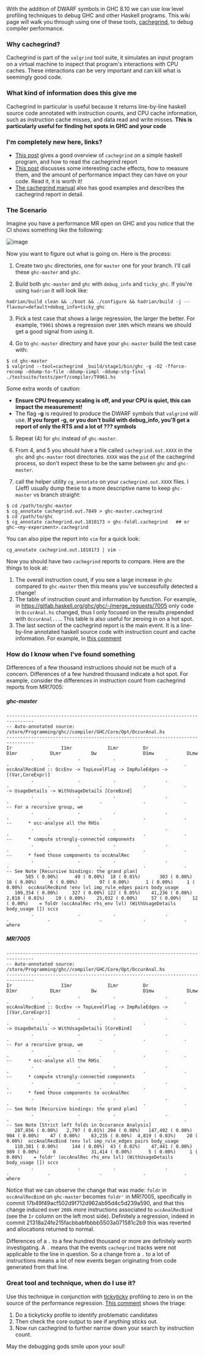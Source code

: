 With the addition of DWARF symbols in GHC 8.10 we can use low level profiling techniques to debug GHC and other Haskell programs. This wiki page will walk you through using one of these tools, [cachegrind](https://valgrind.org/docs/manual/cg-manual.html), to debug compiler performance.

### Why cachegrind?
Cachegrind is part of the `valgrind` tool suite, it simulates an input program on a virtual machine to inspect that program's interactions with CPU caches. These interactions can be very important and can kill what is seemingly good code.

### What kind of information does this give me
Cachegrind in particular is useful because it returns line-by-line haskell source code annotated with instruction counts, and CPU cache information, such as instruction cache misses, and data read and write misses. **This is particularly useful for finding hot spots in GHC and your code**

### I'm completely new here, links?
- [This post](https://www.tweag.io/blog/2021-11-04-haskell-profiling-cachegrind/) gives a good overview of `cachegrind` on a simple haskell program, and how to read the cachegrind report
- [This post](http://igoro.com/archive/gallery-of-processor-cache-effects/) discusses some interesting cache effects, how to measure them, and the amount of performance impact they can have on your code. Read it, it is worth it!
- [The cachegrind manual](https://valgrind.org/docs/manual/cg-manual.html) also has good examples and describes the cachegrind report in detail.

### The Scenario
Imagine you have a performance MR open on GHC and you notice that the CI shows something like the following:

![image](uploads/a2e513382d449fff6db12c198fa3ab86/image.png)

Now you want to figure out what is going on. Here is the process:
1. Create two `ghc` directories, one for `master` one for your branch. I'll call these `ghc-master` and `ghc`.

2. Build both `ghc-master` and `ghc` with `debug_info` and `ticky_ghc`. If you're using `hadrian` it will look like:
```
hadrian/build clean && ./boot && ./configure && hadrian/build -j --flavour=default+debug_info+ticky_ghc
```

3. Pick a test case that shows a large regression, the larger the better. For example, `T9961` shows a regression over `100%` which means we should get a good signal from using it.

4. Go to `ghc-master` directory and have your `ghc-master` build the test case with:
```
$ cd ghc-master
$ valgrind --tool=cachegrind _build/stage1/bin/ghc -g -O2 -fforce-recomp -ddump-to-file -ddump-simpl -ddump-stg-final ./testsuite/tests/perf/compiler/T9961.hs
```
Some extra words of caution:
- **Ensure CPU frequency scaling is off, and your CPU is quiet, this can impact the measurement!**
- The flag **-g** is required to produce the DWARF symbols that `valgrind` will use. **If you forget -g, or you don't build with debug_info, you'll get a report of only the RTS and a lot of ??? symbols**

5. Repeat (4) for `ghc` instead of `ghc-master`. 

6. From 4, and 5 you should have a file called `cachegrind.out.XXXX` in the `ghc` and `ghc-master` root directories. `XXXX` was the `pid` of the cachegrind process, so don't expect these to be the same between `ghc` and `ghc-master`.

7. call the helper utility `cg_annotate` on your `cachegrind.out.XXXX` files. I (Jeff) usually dump these to a more descriptive name to keep `ghc-master` vs branch straight:
```
$ cd /path/to/ghc-master
$ cg_annotate cachegrind.out.7849 > ghc-master.cachegrind
$ cd /path/to/ghc
$ cg_annotate cachegrind.out.1810173 > ghc-foldl.cachegrind   ## or ghc-<my-experiment>.cachegrind
```
You can also pipe the report into `vim` for a quick look:
```
cg_annotate cachegrind.out.1810173 | vim -
```

Now you should have two `cachegrind` reports to compare. Here are the things to look at:
1. The overall instruction count, if you see a large increase in `ghc` compared to `ghc-master` then this means you've successfully detected a change!
2. The table of instruction count and information by function. For example, in https://gitlab.haskell.org/ghc/ghc/-/merge_requests/7005 only code in `OccurAnal.hs` changed, thus I only focused on the results prepended with `OccurAnal...`. This table is also useful for zeroing in on a hot spot.
3. The last section of the cachegrind report is the main event. It is a line-by-line annotated haskell source code with instruction count and cache information. For example, in [this comment](https://gitlab.haskell.org/ghc/ghc/-/merge_requests/7005#note_393748)

### How do I know when I've found something

Differences of a few thousand instructions should not be much of a concern. Differences of a few hundred thousand indicate a hot spot. For example, consider the differences in instruction count from cachegrind reports from MR!7005:

##### ghc-master
```
--------------------------------------------------------------------------------
-- Auto-annotated source: /store/Programming/ghc//compiler/GHC/Core/Opt/OccurAnal.hs
--------------------------------------------------------------------------------
Ir                  I1mr             ILmr         Dr                 D1mr            DLmr           Dw                 D1mw            DLmw           
         .                .            .                  .               .              .                  .               .              .           occAnalRecBind :: OccEnv -> TopLevelFlag -> ImpRuleEdges -> [(Var,CoreExpr)]
         .                .            .                  .               .              .                  .               .              .                          -> UsageDetails -> WithUsageDetails [CoreBind]
         .                .            .                  .               .              .                  .               .              .           -- For a recursive group, we
         .                .            .                  .               .              .                  .               .              .           --      * occ-analyse all the RHSs
         .                .            .                  .               .              .                  .               .              .           --      * compute strongly-connected components
         .                .            .                  .               .              .                  .               .              .           --      * feed those components to occAnalRec
         .                .            .                  .               .              .                  .               .              .           -- See Note [Recursive bindings: the grand plan]
       585 ( 0.00%)      49 ( 0.00%)  18 ( 0.01%)       303 ( 0.00%)     16 ( 0.00%)     6 ( 0.00%)        97 ( 0.00%)      1 ( 0.00%)     1 ( 0.00%)  occAnalRecBind !env lvl imp_rule_edges pairs body_usage
   109,354 ( 0.00%)     327 ( 0.00%) 122 ( 0.05%)    41,236 ( 0.00%)  2,818 ( 0.01%)    19 ( 0.00%)    25,032 ( 0.00%)     57 ( 0.00%)    12 ( 0.00%)    = foldr (occAnalRec rhs_env lvl) (WithUsageDetails body_usage []) sccs
         .                .            .                  .               .              .                  .               .              .             where

```

##### MR!7005
```
--------------------------------------------------------------------------------
-- Auto-annotated source: /store/Programming/ghc//compiler/GHC/Core/Opt/OccurAnal.hs
--------------------------------------------------------------------------------
Ir                  I1mr             ILmr         Dr                 D1mr            DLmr           Dw                 D1mw            DLmw           
         .                .            .                  .               .              .                  .               .              .           occAnalRecBind :: OccEnv -> TopLevelFlag -> ImpRuleEdges -> [(Var,CoreExpr)]
         .                .            .                  .               .              .                  .               .              .                          -> UsageDetails -> WithUsageDetails [CoreBind]
         .                .            .                  .               .              .                  .               .              .           -- For a recursive group, we
         .                .            .                  .               .              .                  .               .              .           --      * occ-analyse all the RHSs
         .                .            .                  .               .              .                  .               .              .           --      * compute strongly-connected components
         .                .            .                  .               .              .                  .               .              .           --      * feed those components to occAnalRec
         .                .            .                  .               .              .                  .               .              .           -- See Note [Recursive bindings: the grand plan]
         .                .            .                  .               .              .                  .               .              .           -- See Note [Strict left folds in Occurance Analysis]
   287,856 ( 0.00%)   2,797 ( 0.01%) 204 ( 0.08%)   147,492 ( 0.00%)    904 ( 0.00%)    47 ( 0.00%)    63,235 ( 0.00%)  4,819 ( 0.03%)    20 ( 0.00%)  occAnalRecBind !env lvl imp_rule_edges pairs body_usage
   110,381 ( 0.00%)     144 ( 0.00%)  43 ( 0.02%)    47,441 ( 0.00%)    989 ( 0.00%)     0             31,414 ( 0.00%)      5 ( 0.00%)     1 ( 0.00%)    = foldr' (occAnalRec rhs_env lvl) (WithUsageDetails body_usage []) sccs
         .                .            .                  .               .              .                  .               .              .             where
```

Notice that we can observe the change that was made: `foldr` in `occAnalRecBind` on `ghc-master` becomes `foldr'` in MR!7005, specifically in commit 17b49f49acf502d9f712d962ab95d4c5d239a590, and that this change induced over `200k` _more_ instructions associated to `occAnalRecBind` (see the `Ir` column on the left most side). Definitely a regression, indeed in commit 21318a24fe215facbbabfbbbb5503a071581c2b9 this was reverted and allocations returned to normal.

Differences of a `.` to a few hundred thousand or more are definitely worth investigating. A `.` means that the events `cachegrind` tracks were not applicable to the line in question. So a change from a `.` to a lot of instructions means a lot of new events began originating from code generated from that line.

### Great tool and technique, when do I use it?
Use this technique in conjunction with [tickyticky](https://gitlab.haskell.org/ghc/ghc/-/wikis/debugging/ticky-ticky) profiling to zero in on the source of the performance regression. [This comment](https://gitlab.haskell.org/ghc/ghc/-/merge_requests/7005#note_393748) shows the triage:
1. Do a tickyticky profile to identify problematic candidates
2. Then check the core output to see if anything sticks out.
3. Now run cachegrind to further narrow down your search by instruction count.

May the debugging gods smile upon your soul!